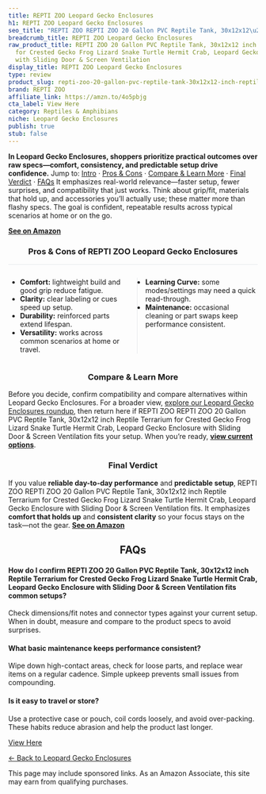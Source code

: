 ```yaml
---
title: REPTI ZOO Leopard Gecko Enclosures
h1: REPTI ZOO Leopard Gecko Enclosures
seo_title: "REPTI ZOO REPTI ZOO 20 Gallon PVC Reptile Tank, 30x12x12\u2026"
breadcrumb_title: REPTI ZOO Leopard Gecko Enclosures
raw_product_title: REPTI ZOO 20 Gallon PVC Reptile Tank, 30x12x12 inch Reptile Terrarium
  for Crested Gecko Frog Lizard Snake Turtle Hermit Crab, Leopard Gecko Enclosure
  with Sliding Door & Screen Ventilation
display_title: REPTI ZOO Leopard Gecko Enclosures
type: review
product_slug: repti-zoo-20-gallon-pvc-reptile-tank-30x12x12-inch-reptile-terrarium-fo-5ff44319
brand: REPTI ZOO
affiliate_link: https://amzn.to/4o5pbjg
cta_label: View Here
category: Reptiles & Amphibians
niche: Leopard Gecko Enclosures
publish: true
stub: false
---
```


<div id="intro" class="full-width"><p><strong>In Leopard Gecko Enclosures, shoppers prioritize practical outcomes over raw specs&mdash;comfort, consistency, and predictable setup drive confidence.</strong> Jump to: <a href="#intro">Intro</a> · <a href="#pros-cons">Pros &amp; Cons</a> · <a href="#compare-more">Compare &amp; Learn More</a> · <a href="#verdict">Final Verdict</a> · <a href="#faqs">FAQs</a> It emphasizes real-world relevance&mdash;faster setup, fewer surprises, and compatibility that just works. Think about grip/fit, materials that hold up, and accessories you’ll actually use; these matter more than flashy specs. The goal is confident, repeatable results across typical scenarios at home or on the go.</p><p><a href="https://amzn.to/4o5pbjg" rel="nofollow sponsored noopener" target="_blank"><strong>See on Amazon</strong></a></p></div>
<h3 id="pros-cons" style="text-align:center;">Pros &amp; Cons of REPTI ZOO Leopard Gecko Enclosures</h3>
<div class="pc-grid" style="display:grid;grid-template-columns:1fr 1fr;gap:16px;border-top:1px solid #e5e7eb;padding-top:12px;">
  <ul>
    <li><strong>Comfort:</strong> lightweight build and good grip reduce fatigue.</li>
    <li><strong>Clarity:</strong> clear labeling or cues speed up setup.</li>
    <li><strong>Durability:</strong> reinforced parts extend lifespan.</li>
    <li><strong>Versatility:</strong> works across common scenarios at home or travel.</li>
  </ul>
  <ul style="border-left:1px solid #e5e7eb;padding-left:16px;">
    <li><strong>Learning Curve:</strong> some modes/settings may need a quick read-through.</li>
    <li><strong>Maintenance:</strong> occasional cleaning or part swaps keep performance consistent.</li>
  </ul>
</div>


<h3 id="compare-more" style="text-align:center;">Compare &amp; Learn More</h3>
<p>Before you decide, confirm compatibility and compare alternatives within Leopard Gecko Enclosures. For a broader view, <a href="#">explore our Leopard Gecko Enclosures roundup</a>, then return here if REPTI ZOO REPTI ZOO 20 Gallon PVC Reptile Tank, 30x12x12 inch Reptile Terrarium for Crested Gecko Frog Lizard Snake Turtle Hermit Crab, Leopard Gecko Enclosure with Sliding Door & Screen Ventilation fits your setup. When you’re ready, <a href="https://amzn.to/4o5pbjg" rel="nofollow sponsored noopener" target="_blank"><strong>view current options</strong></a>.</p>

<h3 id="verdict" style="text-align:center;">Final Verdict</h3>
<p>If you value <strong>reliable day-to-day performance</strong> and <strong>predictable setup</strong>, REPTI ZOO REPTI ZOO 20 Gallon PVC Reptile Tank, 30x12x12 inch Reptile Terrarium for Crested Gecko Frog Lizard Snake Turtle Hermit Crab, Leopard Gecko Enclosure with Sliding Door & Screen Ventilation fits. It emphasizes <strong>comfort that holds up</strong> and <strong>consistent clarity</strong> so your focus stays on the task&mdash;not the gear. <a href="https://amzn.to/4o5pbjg" rel="nofollow sponsored noopener" target="_blank"><strong>See on Amazon</strong></a></p>

<h2 id="faqs" style="text-align:center;">FAQs</h2>
<h4><strong>How do I confirm REPTI ZOO 20 Gallon PVC Reptile Tank, 30x12x12 inch Reptile Terrarium for Crested Gecko Frog Lizard Snake Turtle Hermit Crab, Leopard Gecko Enclosure with Sliding Door & Screen Ventilation fits common setups?</strong></h4>
<p>Check dimensions/fit notes and connector types against your current setup. When in doubt, measure and compare to the product specs to avoid surprises.</p>
<h4><strong>What basic maintenance keeps performance consistent?</strong></h4>
<p>Wipe down high-contact areas, check for loose parts, and replace wear items on a regular cadence. Simple upkeep prevents small issues from compounding.</p>
<h4><strong>Is it easy to travel or store?</strong></h4>
<p>Use a protective case or pouch, coil cords loosely, and avoid over-packing. These habits reduce abrasion and help the product last longer.</p>

<p><a class="btn" href="https://amzn.to/4o5pbjg" target="_blank" rel="nofollow sponsored noopener">View Here</a></p>
<p><a href="/roundups/reptiles-amphibians/leopard-gecko-enclosures/">← Back to Leopard Gecko Enclosures</a></p>
<aside class="disclosure">This page may include sponsored links. As an Amazon Associate, this site may earn from qualifying purchases.</aside>

